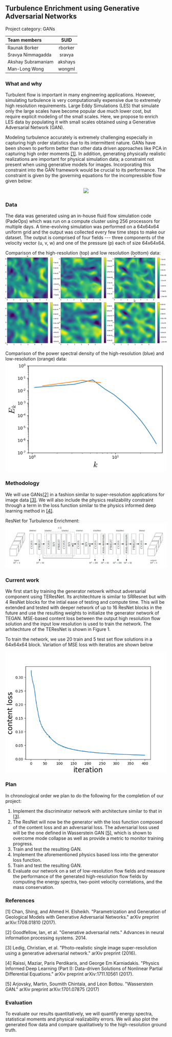 ## Turbulence Enrichment using Generative Adversarial Networks
Project category: GANs

| **Team members**     | **SUID**   |
|:---------------------|:----------:|
| Raunak Borker        | rborker    |
| Sravya Nimmagadda    | sravya     |
| Akshay Subramaniam   | akshays    |
| Man-Long Wong        | wongml     |

### What and why
Turbulent flow is important in many engineering applications. However, simulating turbulence is very computationally expensive due to extremely high resolution requirements. Large Eddy Simulations (LES) that simulate only the large scales have become popular due much lower cost, but require explicit modeling of the small scales. Here, we propose to enrich LES data by populating it with small scales obtained using a Generative Adversarial Network (GAN).

Modeling turbulence accurately is extremely challenging especially in capturing high order statistics due to its intermittent nature. GANs have been shown to perform better than other data driven approaches like PCA in capturing high order moments [[1]](https://arxiv.org/pdf/1708.01810.pdf). In addition, generating physically realistic realizations are important for physical simulation data; a constraint not present when using generative models for images. Incorporating this constraint into the GAN framework would be crucial to its performance. The constraint is given by the governing equations for the incompressible flow given below:

<p align="center">
  <img src="https://latex.codecogs.com/gif.latex?%5Cbegin%7Balign*%7D%20%5Cnabla%20%5Ccdot%20%5Cmathbf%7Bu%7D%20%26%3D%200%20%5C%5C%20%5Cfrac%7B%5Cpartial%20%5Cmathbf%7Bu%7D%7D%7B%5Cpartial%20t%7D%20&plus;%20%5Cleft%28%20%5Cmathbf%7Bu%7D%20%5Ccdot%20%5Cnabla%20%5Cright%29%20%5Cmathbf%7Bu%7D%20%26%3D%20-%5Cnabla%20p%20&plus;%20%5Cfrac%7B1%7D%7BRe%7D%20%5Cnabla%5E2%20%5Cmathbf%7Bu%7D%20%5Cend%7Balign*%7D">
</p>

### Data
The data was generated using an in-house fluid flow simulation code (PadeOps) which was run on a compute cluster using 256 processors for multiple days. A time-evolving simulation was performed on a 64x64x64 uniform grid and the output was collected every few time steps to make our dataset. The output is comprised of four fields --- three components of the velocity vector (u, v, w) and one of the pressure (p) each of size 64x64x64. 

Comparison of the high-resolution (top) and low resolution (bottom) data:
![Data](figures/HIT_064_compare.png "Data")

Comparison of the power spectral density of the high-resolution (blue) and low-resolution (orange) data:
![Spectra](figures/HIT_064_spectra.svg "Spectra")

### Methodology
We will use GANs[[2]](https://arxiv.org/pdf/1406.2661.pdf) in a fashion similar to super-resolution applications for image data [[3]](https://arxiv.org/pdf/1609.04802.pdf). We will also include the physics realizability constraint through a term in the loss function similar to the physics informed deep learning method in [[4]](https://arxiv.org/pdf/1711.10561.pdf).

ResNet for Turbulence Enrichment:
![ResNet](figures/NN.png "ResNet")

### Current work
We first start by training the generator netowrk without adversarial component using TEResNet. Its architechture is similar to SRResnet but with 4 ResNet blocks for the intial ease of testing and compute time. This will be extended and tested with deeper network of up to 16 ResNet blocks in the future and use the resulting weights to initialize the generator network of TEGAN. MSE-based content loss between the output high resolution flow solution and the input low resolution is used to train the network. The arhitechture of the TEResNet is shown in Figure 1.

To train the network, we use 20 train and 5 test set flow solutions in a 64x64x64 block. Variation of MSE loss with iteratios are shown below

![loss](figures/content_loss.png "loss")

### Plan
In chronological order we plan to do the following for the completion of our project:
1. Implement the discriminator network with architecture similar to that in [[3]](https://arxiv.org/pdf/1609.04802.pdf).
2. The ResNet will now be the generator with the loss function composed of the content loss and an adversarial loss. The adversarial loss used will be the one defined in Wasserstein GAN [[5]](https://arxiv.org/abs/1701.07875), which is shown to overcome mode collapse as well as provide a metric to monitor training progress.  
3. Train and test the resulting GAN.
4. Implement the aforementioned physics based loss into the generator loss function. 
5. Train and test the resulting GAN.
6. Evaluate our network on a set of low-resolution flow fields and measure the performance of the generated high-resolution flow fields by computing the energy spectra, two-point velocity correlations, and the mass conservation. 

### References
[1] Chan, Shing, and Ahmed H. Elsheikh. "Parametrization and Generation of Geological Models with Generative Adversarial Networks." arXiv preprint arXiv:1708.01810 (2017).

[2] Goodfellow, Ian, et al. "Generative adversarial nets." Advances in neural information processing systems. 2014.

[3] Ledig, Christian, et al. "Photo-realistic single image super-resolution using a generative adversarial network." arXiv preprint (2016).

[4] Raissi, Maziar, Paris Perdikaris, and George Em Karniadakis. "Physics Informed Deep Learning (Part I): Data-driven Solutions of Nonlinear Partial Differential Equations." arXiv preprint arXiv:1711.10561 (2017).

[5] Arjovsky, Martin, Soumith Chintala, and Léon Bottou. "Wasserstein GAN." arXiv preprint arXiv:1701.07875 (2017)

### Evaluation
To evaluate our results quantitatively, we will quantify energy spectra, statistical moments and physical realizability errors. We will also plot the generated flow data and compare qualitatively to the high-resolution ground truth.
